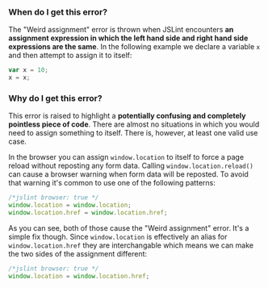 <!---
{
    "titles": [
        "Weird assignment"
    ],
    "slugs": [
        "weird-assignment"
    ],
    "linters": [
        "jslint"
    ],
    "author": "jallardice"
}
-->

### When do I get this error?

The "Weird assignment" error is thrown when JSLint encounters **an assignment
expression in which the left hand side and right hand side expressions are the
same**. In the following example we declare a variable `x` and then attempt to
assign it to itself:

<!---
{
    "linter": "jslint"
}
-->
```javascript
var x = 10;
x = x;
```

### Why do I get this error?

This error is raised to highlight a **potentially confusing and completely pointless piece of code**. There are almost no situations in which you would need to assign something to itself. There is, however, at least one valid use case.

In the browser you can assign `window.location` to itself to force a page reload without reposting any form data. Calling `window.location.reload()` can cause a browser warning when form data will be reposted. To avoid that warning it's common to use one of the following patterns:

<!---
{
    "linter": "jslint"
}
-->
```javascript
/*jslint browser: true */
window.location = window.location;
window.location.href = window.location.href;
```

As you can see, both of those cause the "Weird assignment" error. It's a simple fix though. Since `window.location` is effectively an alias for `window.location.href` they are interchangable which means we can make the two sides of the assignment different:

<!---
{
    "linter": "jslint"
}
-->
```javascript
/*jslint browser: true */
window.location = window.location.href;
```
